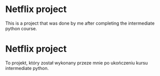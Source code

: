 # Netflix project

This is a project that was done by me after completing the intermediate python course.

# Netflix project 

To projekt, który został wykonany przeze mnie po ukończeniu kursu intermediate python.
